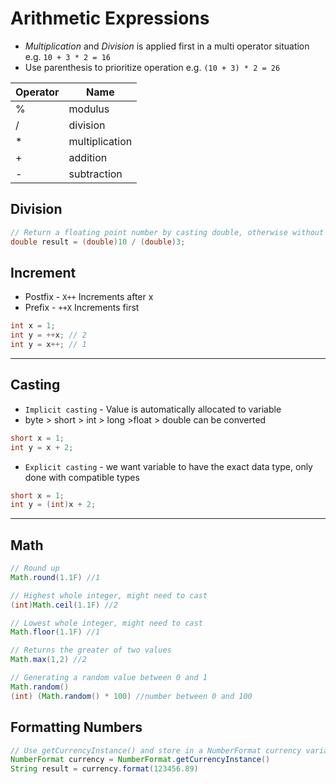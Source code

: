 # Arithmetic Expressions

- _Multiplication_ and _Division_ is applied first in a multi operator situation e.g. `10 + 3 * 2 = 16`
- Use parenthesis to prioritize operation e.g. `(10 + 3) * 2 = 26`

| Operator | Name           |
| -------- | -------------- |
| %        | modulus        |
| /        | division       |
| \*       | multiplication |
| +        | addition       |
| -        | subtraction    |

## Division

```java
// Return a floating point number by casting double, otherwise without casting a whole number is returned
double result = (double)10 / (double)3;

```

## Increment

- Postfix - `X++` Increments after x
- Prefix - `++X` Increments first

```java
int x = 1;
int y = ++x; // 2
int y = x++; // 1
```

---

## Casting

- `Implicit casting` - Value is automatically allocated to variable
- byte > short > int > long >float > double can be converted

```java
short x = 1;
int y = x + 2;
```

- `Explicit casting` - we want variable to have the exact data type, only done with compatible types

```java
short x = 1;
int y = (int)x + 2;
```

---

## Math

```java
// Round up
Math.round(1.1F) //1

// Highest whole integer, might need to cast
(int)Math.ceil(1.1F) //2

// Lowest whole integer, might need to cast
Math.floor(1.1F) //1

// Returns the greater of two values
Math.max(1,2) //2

// Generating a random value between 0 and 1
Math.random()
(int) (Math.random() * 100) //number between 0 and 100
```

## Formatting Numbers

```java
// Use getCurrencyInstance() and store in a NumberFormat currency variable
NumberFormat currency = NumberFormat.getCurrencyInstance()
String result = currency.format(123456.89)
```
